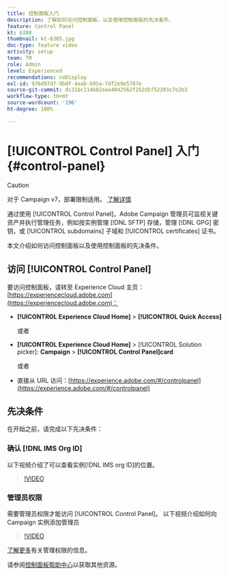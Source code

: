 ```yaml
---
title: 控制面板入门
description: 了解如何访问控制面板，以及使用控制面板的先决条件。
feature: Control Panel
kt: 6388
thumbnail: kt-6385.jpg
doc-type: feature video
activity: setup
team: TM
role: Admin
level: Experienced
recommendations: noDisplay
exl-id: 976d97d7-9bdf-4eab-b95a-7df2e9e5787e
source-git-commit: dc31bc114b82eae4042562f292d5f52203c7e2b3
workflow-type: tm+mt
source-wordcount: '196'
ht-degree: 100%

---
```


# [!UICONTROL Control Panel] 入门 {#control-panel}

>[!CAUTION]
> 对于 Campaign v7，部署限制适用。 [了解详情](https://experienceleague.adobe.com/docs/control-panel/using/faq.html?lang=zh-Hans#v7-restrictions)

通过使用 [!UICONTROL Control Panel]，Adobe Campaign 管理员可监视关键资产并执行管理任务，例如按实例管理 [!DNL SFTP] 存储，管理 [!DNL GPG] 密钥，或 [!UICONTROL subdomains] 子域和 [!UICONTROL certificates] 证书。

本文介绍如何访问控制面板以及使用控制面板的先决条件。

## 访问 [!UICONTROL Control Panel]

要访问控制面板，请转至 Experience Cloud 主页：[https://experiencecloud.adobe.com](https://experiencecloud.adobe.com)：

* **[!UICONTROL Experience Cloud Home]** > **[!UICONTROL Quick Access]**

   或者
* **[!UICONTROL Experience Cloud Home]**  > [!UICONTROL Solution picker]: **Campaign** > **[!UICONTROL Control Panel]card**

   或者

* 直接从 URL 访问：[https://experience.adobe.com/#/controlpanel](https://experience.adobe.com/#/controlpanel)

## 先决条件

在开始之前，请完成以下先决条件：

### 确认 [!DNL IMS Org ID]

以下视频介绍了可以查看实例[!DNL IMS org ID]的位置。

>[!VIDEO](https://video.tv.adobe.com/v/27183?quality=12)

### 管理员权限

需要管理员权限才能访问 [!UICONTROL Control Panel]。
以下视频介绍如何向 Campaign 实例添加管理员

>[!VIDEO](https://video.tv.adobe.com/v/27147?quality=12)

[了解更多](https://experienceleague.adobe.com/docs/control-panel/using/discover-control-panel/managing-permissions.html?lang=zh-Hans#discover-control-panel)有关管理权限的信息。

请参阅[控制面板帮助中心](https://experienceleague.adobe.com/docs/control-panel/using/control-panel-home.html?lang=zh-Hans)以获取其他资源。

